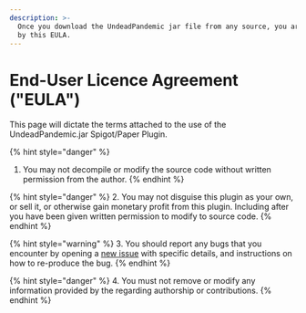 ```yaml
---
description: >-
  Once you download the UndeadPandemic jar file from any source, you are bound
  by this EULA.
---
```


# End-User Licence Agreement ("EULA")

This page will dictate the terms attached to the use of the UndeadPandemic.jar Spigot/Paper Plugin.

{% hint style="danger" %}
1. You may not decompile or modify the source code without written permission from the author.
{% endhint %}

{% hint style="danger" %}
&#x20; 2\. You may not disguise this plugin as your own, or sell it, or otherwise gain monetary profit from this plugin. Including after you have been given written permission to modify to source code.
{% endhint %}

{% hint style="warning" %}
&#x20; 3\. You should report any bugs that you encounter by opening a [new issue](https://github.com/GamerMedic/UndeadPandemic/issues) with specific details, and instructions on how to re-produce the bug.
{% endhint %}

{% hint style="danger" %}
&#x20; 4\. You must not remove or modify any information provided by the regarding authorship or contributions.
{% endhint %}
